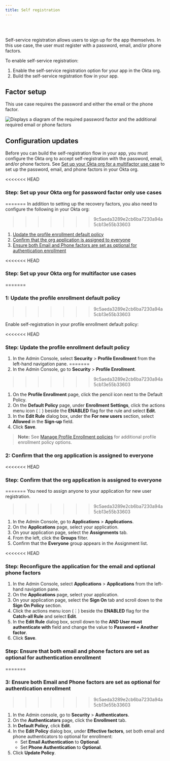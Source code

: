 ```yaml
---
title: Self registration
---
```


<div class="oie-embedded-sdk">

<ApiLifecycle access="ie" /><br>
<ApiLifecycle access="Limited GA" /><br>

<StackSelector class="cleaner-selector"/>

Self-service registration allows users to sign up for the app themselves. In this use case, the user must register with a password, email, and/or phone factors.

To enable self-service registration:

1. Enable the self-service registration option for your app in the Okta org.
1. Build the self-service registration flow in your app.

## Factor setup

This use case requires the password and either the email or the phone factor.

<div class="common-image-format">

![Displays a diagram of the required password factor and the additional required email or phone factors](/img/oie-embedded-sdk/factor-password-email-or-phone.png)

</div>

## Configuration updates

Before you can build the self-registration flow in your app, you must configure the Okta org to accept self-registration with the password, email, and/or phone factors. See [Set up your Okta org for a multifactor use case](/docs/guides/oie-embedded-common-org-setup/-/main/#set-up-your-okta-org-for-a-multifactor-use-case) to set up the password, email, and phone factors in your Okta org.

<<<<<<< HEAD
### Step: Set up your Okta org for password factor only use cases
=======
In addition to setting up the recovery factors, you also need to configure the following in your Okta org:
>>>>>>> 9c5aeda3289e2cb6ba7230a94a5cb13e55b33603

1. [Update the profile enrollment default policy](#_1-update-the-profile-enrollment-default-policy)
1. [Confirm that the org application is assigned to everyone](#_2-confirm-that-the-org-application-is-assigned-to-everyone)
1. [Ensure both Email and Phone factors are set as optional for authentication enrollment](#_3-ensure-both-email-and-phone-factors-are-set-as-optional-for-authentication-enrollment)

<<<<<<< HEAD
### Step: Set up your Okta org for multifactor use cases
=======
### 1: Update the profile enrollment default policy
>>>>>>> 9c5aeda3289e2cb6ba7230a94a5cb13e55b33603

Enable self-registration in your profile enrollment default policy:

<<<<<<< HEAD
### Step: Update the profile enrollment default policy

1. In the Admin Console, select **Security** > **Profile Enrollment** from the left-hand navigation pane.
=======
1. In the Admin Console, go to **Security** > **Profile Enrollment**.
>>>>>>> 9c5aeda3289e2cb6ba7230a94a5cb13e55b33603
1. On the **Profile Enrollment** page, click the pencil icon next to the Default Policy.
1. On the **Default Policy** page, under **Enrollment Settings**, click the actions menu icon (⋮) beside the **ENABLED** flag for the rule and select **Edit**.
1. In the **Edit Rule** dialog box, under the **For new users** section, select **Allowed** in the **Sign-up** field.
1. Click **Save**.

> **Note:** See [Manage Profile Enrollment policies](https://help.okta.com/en/oie/okta_help_CSH.htm#ext-create-profile-enrollment) for additional profile enrollment policy options.

### 2: Confirm that the org application is assigned to everyone

<<<<<<< HEAD
### Step: Confirm that the org application is assigned to everyone
=======
You need to assign anyone to your application for new user registration.
>>>>>>> 9c5aeda3289e2cb6ba7230a94a5cb13e55b33603

1. In the Admin Console, go to **Applications** > **Applications**.
1. On the **Applications** page, select your application.
1. On your application page, select the **Assignments** tab.
1. From the left, click the **Groups** filter.
1. Confirm that the **Everyone** group appears in the Assignment list.

<<<<<<< HEAD
### Step: Reconfigure the application for the email and optional phone factors

1. In the Admin Console, select **Applications** > **Applications** from the left-hand navigation pane.
1. On the **Applications** page, select your application.
1. On your application page, select the **Sign On** tab and scroll down to the **Sign On Policy** section.
1. Click the actions menu icon (⋮) beside the **ENABLED** flag for the **Catch-all Rule** and select **Edit**.
1. In the **Edit Rule** dialog box, scroll down to the **AND User must authenticate with** field and change the value to **Password + Another factor**.
1. Click **Save**.

### Step: Ensure that both email and phone factors are set as optional for authentication enrollment
=======
### 3: Ensure both Email and Phone factors are set as optional for authentication enrollment
>>>>>>> 9c5aeda3289e2cb6ba7230a94a5cb13e55b33603

1. In the Admin console, go to **Security** > **Authenticators**.
1. On the **Authenticators** page, click the **Enrollment** tab.
1. In **Default Policy**, click **Edit**.
1. In the **Edit Policy** dialog box, under **Effective factors**, set both email and phone authenticators to optional for enrollment:
   * Set **Email Authentication** to **Optional**.
   * Set **Phone Authentication** to **Optional**.
1. Click **Update Policy**.

<StackSelector snippet="summaryofsteps" noSelector />

<StackSelector snippet="integrationsteps" noSelector />

</div>
